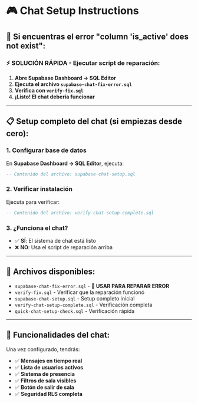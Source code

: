 # 🎮 Chat Setup Instructions

## 🚨 Si encuentras el error "column 'is_active' does not exist":

### ⚡ SOLUCIÓN RÁPIDA - Ejecutar script de reparación:

1. **Abre Supabase Dashboard → SQL Editor**
2. **Ejecuta el archivo `supabase-chat-fix-error.sql`**
3. **Verifica con `verify-fix.sql`**
4. **¡Listo! El chat debería funcionar**

---

## 📋 Setup completo del chat (si empiezas desde cero):

### 1. Configurar base de datos

En **Supabase Dashboard → SQL Editor**, ejecuta:

```sql
-- Contenido del archivo: supabase-chat-setup.sql
```

### 2. Verificar instalación

Ejecuta para verificar:

```sql
-- Contenido del archivo: verify-chat-setup-complete.sql
```

### 3. ¿Funciona el chat?

- ✅ **SÍ**: El sistema de chat está listo
- ❌ **NO**: Usa el script de reparación arriba

---

## 🔧 Archivos disponibles:

- `supabase-chat-fix-error.sql` - **🚨 USAR PARA REPARAR ERROR**
- `verify-fix.sql` - Verificar que la reparación funcionó
- `supabase-chat-setup.sql` - Setup completo inicial
- `verify-chat-setup-complete.sql` - Verificación completa
- `quick-chat-setup-check.sql` - Verificación rápida

---

## 🚀 Funcionalidades del chat:

Una vez configurado, tendrás:

- ✅ **Mensajes en tiempo real**
- ✅ **Lista de usuarios activos**
- ✅ **Sistema de presencia**
- ✅ **Filtros de sala visibles**
- ✅ **Botón de salir de sala**
- ✅ **Seguridad RLS completa**
